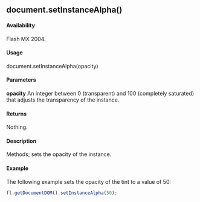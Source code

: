 ## document.setInstanceAlpha()

#### Availability

Flash MX 2004.

#### Usage

document.setInstanceAlpha(opacity)

#### Parameters

**opacity** An integer between 0 (transparent) and 100 (completely saturated) that adjusts the transparency of the instance.

#### Returns

Nothing.

#### Description

Methods; sets the opacity of the instance.

#### Example

The following example sets the opacity of the tint to a value of 50:

```javascript
fl.getDocumentDOM().setInstanceAlpha(50);

```